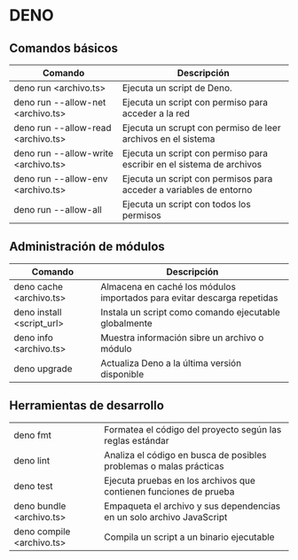 # DENO

## Comandos básicos

|Comando|Descripción
|--|--|
|deno run <archivo.ts>|Ejecuta un script de Deno.|
|deno run --allow-net <archivo.ts>|Ejecuta un script con permiso para acceder a la red|
|deno run --allow-read <archivo.ts>|Ejecuta un scrupt con permiso de leer archivos en el sistema|
|deno run --allow-write <archivo.ts>|Ejecuta un script con permiso para escribir en el sistema de archivos|
|deno run --allow-env <archivo.ts>|Ejecuta un script con permisos para acceder a variables de entorno|
|deno run --allow-all|Ejecuta un script con todos los permisos|

## Administración de módulos
|Comando|Descripción|
|--|--|
|deno cache <archivo.ts>|Almacena en caché los módulos importados para evitar descarga repetidas|
|deno install <script_url>|Instala un script como comando ejecutable globalmente|
|deno info <archivo.ts>|Muestra información sibre un archivo o módulo|
|deno upgrade|Actualiza Deno a la última versión disponible|

## Herramientas de desarrollo
|||
|--|--|
|deno fmt|Formatea el código del proyecto según las reglas estándar|
|deno lint|Analiza el código en busca de posibles problemas o malas prácticas|
|deno test|Ejecuta pruebas en los archivos que contienen funciones de prueba|
|deno bundle <archivo.ts>|Empaqueta el archivo y sus dependencias en un solo archivo JavaScript|
|deno compile <archivo.ts>|Compila un script a un binario ejecutable|



